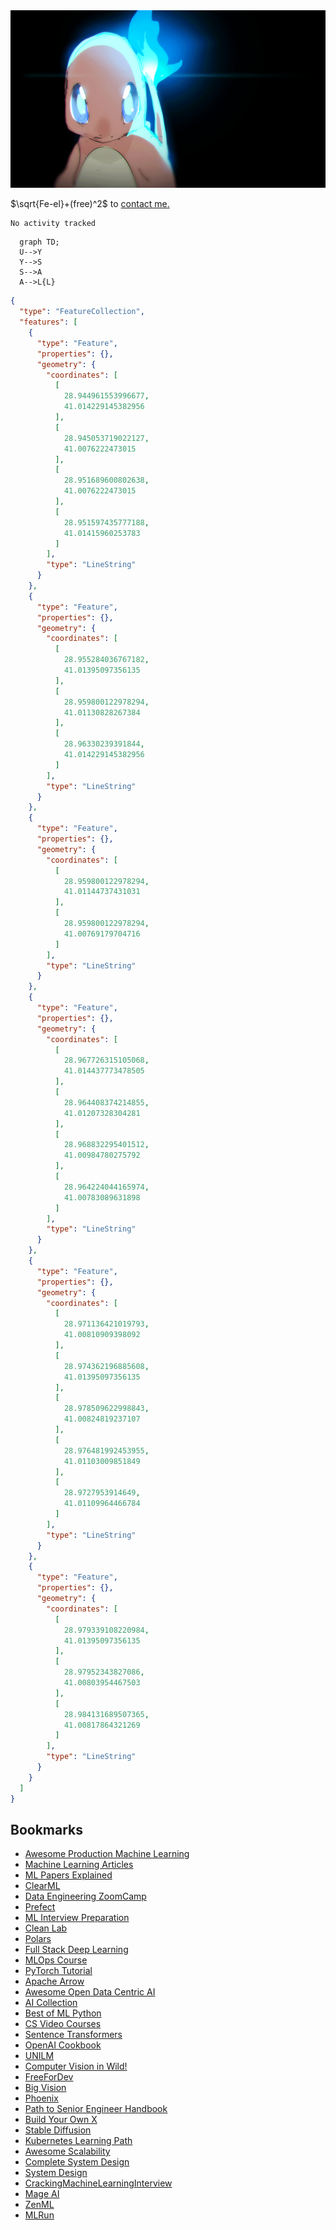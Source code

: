 <picture>
  <source media="(prefers-color-scheme: dark)" srcset="https://raw.githubusercontent.com/uysalserkan/uysalserkan/master/charmander-2.gif">
  <img alt="Shows an illustrated sun in light color mode and a moon with stars in dark color mode." src="https://raw.githubusercontent.com/uysalserkan/uysalserkan/master/charmander-2.gif">
</picture>

$\sqrt{Fe-el}+(free)^2$ to [contact me.](mailto:uysalserkan08@gmail.com)
<!--
<div align="center">
<p>Profile Visitor Counter</p>
<img src="https://profile-counter.glitch.me/uysalserkan/count.svg" alt="hit counter" align="center">
</div>
-->
<!--START_SECTION:waka-->

```txt
No activity tracked
```

<!--END_SECTION:waka-->

```mermaid
  graph TD;
  U-->Y
  Y-->S
  S-->A
  A-->L{L}
```


```geojson
{
  "type": "FeatureCollection",
  "features": [
    {
      "type": "Feature",
      "properties": {},
      "geometry": {
        "coordinates": [
          [
            28.944961553996677,
            41.014229145382956
          ],
          [
            28.945053719022127,
            41.0076222473015
          ],
          [
            28.951689600802638,
            41.0076222473015
          ],
          [
            28.951597435777188,
            41.01415960253783
          ]
        ],
        "type": "LineString"
      }
    },
    {
      "type": "Feature",
      "properties": {},
      "geometry": {
        "coordinates": [
          [
            28.955284036767182,
            41.01395097356135
          ],
          [
            28.959800122978294,
            41.01130828267384
          ],
          [
            28.96330239391844,
            41.014229145382956
          ]
        ],
        "type": "LineString"
      }
    },
    {
      "type": "Feature",
      "properties": {},
      "geometry": {
        "coordinates": [
          [
            28.959800122978294,
            41.01144737431031
          ],
          [
            28.959800122978294,
            41.00769179704716
          ]
        ],
        "type": "LineString"
      }
    },
    {
      "type": "Feature",
      "properties": {},
      "geometry": {
        "coordinates": [
          [
            28.967726315105068,
            41.014437773478505
          ],
          [
            28.964408374214855,
            41.01207328304281
          ],
          [
            28.968832295401512,
            41.00984780275792
          ],
          [
            28.964224044165974,
            41.00783089631898
          ]
        ],
        "type": "LineString"
      }
    },
    {
      "type": "Feature",
      "properties": {},
      "geometry": {
        "coordinates": [
          [
            28.971136421019793,
            41.00810909398092
          ],
          [
            28.974362196885608,
            41.01395097356135
          ],
          [
            28.978509622998843,
            41.00824819237107
          ],
          [
            28.976481992453955,
            41.01103009851849
          ],
          [
            28.9727953914649,
            41.01109964466784
          ]
        ],
        "type": "LineString"
      }
    },
    {
      "type": "Feature",
      "properties": {},
      "geometry": {
        "coordinates": [
          [
            28.979339108220984,
            41.01395097356135
          ],
          [
            28.97952343827086,
            41.00803954467503
          ],
          [
            28.984131689507365,
            41.00817864321269
          ]
        ],
        "type": "LineString"
      }
    }
  ]
}
```

## Bookmarks

- [Awesome Production Machine Learning](https://github.com/EthicalML/awesome-production-machine-learning)
- [Machine Learning Articles](https://github.com/christianversloot/machine-learning-articles)
- [ML Papers Explained](https://github.com/dair-ai/ML-Papers-Explained)
- [ClearML](https://github.com/allegroai/clearml)
- [Data Engineering ZoomCamp](https://github.com/DataTalksClub/data-engineering-zoomcamp)
- [Prefect](https://github.com/PrefectHQ/prefect)
- [ML Interview Preparation](https://github.com/ThinamXx/ML..Interview..Preparation)
- [Clean Lab](https://github.com/cleanlab/cleanlab)
- [Polars](https://github.com/pola-rs/polars)
- [Full Stack Deep Learning](https://github.com/full-stack-deep-learning/website)
- [MLOps Course](https://github.com/SkafteNicki/dtu_mlops)
- [PyTorch Tutorial](https://github.com/yunjey/pytorch-tutorial)
- [Apache Arrow](https://github.com/apache/arrow-datafusion)
- [Awesome Open Data Centric AI](https://github.com/Renumics/awesome-open-data-centric-ai)
- [AI Collection](https://github.com/ai-collection/ai-collection)
- [Best of ML Python](https://github.com/ml-tooling/best-of-ml-python)
- [CS Video Courses](https://github.com/Developer-Y/cs-video-courses)
- [Sentence Transformers](https://github.com/UKPLab/sentence-transformers)
- [OpenAI Cookbook](https://github.com/openai/openai-cookbook)
- [UNILM](https://github.com/microsoft/unilm/tree/master)
- [Computer Vision in Wild!](https://github.com/Computer-Vision-in-the-Wild/CVinW_Readings)
- [FreeForDev](https://github.com/ripienaar/free-for-dev)
- [Big Vision](https://github.com/google-research/big_vision)
- [Phoenix](https://github.com/Arize-ai/phoenix)
- [Path to Senior Engineer Handbook](https://github.com/jordan-cutler/path-to-senior-engineer-handbook)
- [Build Your Own X](https://github.com/codecrafters-io/build-your-own-x)
- [Stable Diffusion](https://github.com/Stability-AI/stablediffusion)
- [Kubernetes Learning Path](https://github.com/techiescamp/kubernetes-learning-path)
- [Awesome Scalability](https://github.com/binhnguyennus/awesome-scalability)
- [Complete System Design](https://github.com/Coder-World04/Complete-System-Design)
- [System Design](https://github.com/karanpratapsingh/system-design)
- [CrackingMachineLearningInterview](https://github.com/shafaypro/CrackingMachineLearningInterview)
- [Mage AI](https://github.com/mage-ai/mage-ai)
- [ZenML](https://github.com/zenml-io/zenml)
- [MLRun](https://github.com/mlrun/mlrun)

